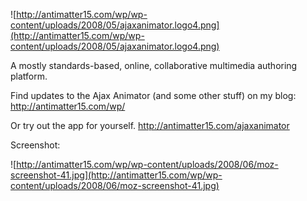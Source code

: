 ![http://antimatter15.com/wp/wp-content/uploads/2008/05/ajaxanimator.logo4.png](http://antimatter15.com/wp/wp-content/uploads/2008/05/ajaxanimator.logo4.png)

A mostly standards-based, online, collaborative multimedia authoring platform.

Find updates to the Ajax Animator (and some other stuff) on my blog:
http://antimatter15.com/wp/

Or try out the app for yourself.
http://antimatter15.com/ajaxanimator

Screenshot:

![http://antimatter15.com/wp/wp-content/uploads/2008/06/moz-screenshot-41.jpg](http://antimatter15.com/wp/wp-content/uploads/2008/06/moz-screenshot-41.jpg)